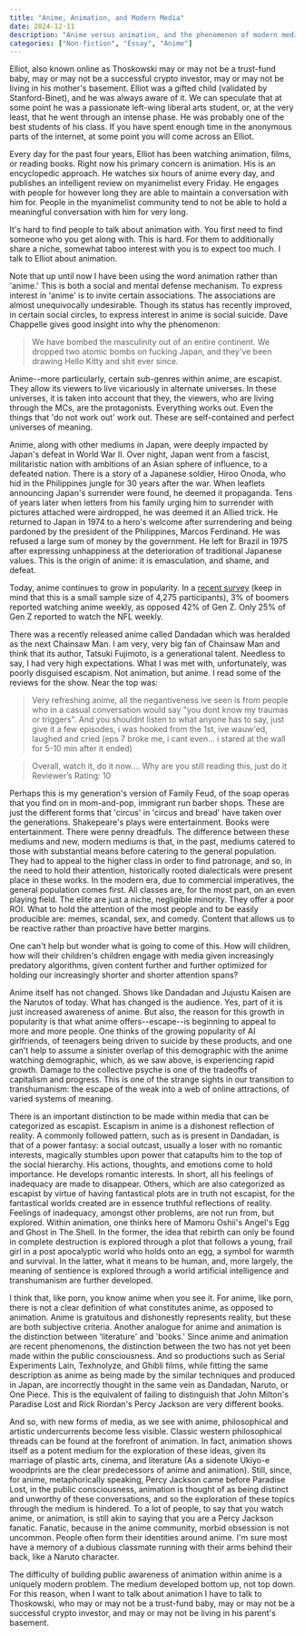 ```yaml
---
title: "Anime, Animation, and Modern Media"
date: 2024-12-11
description: "Anime versus animation, and the phenomenon of modern media."
categories: ["Non-fiction", "Essay", "Anime"]
---
```


Elliot, also known online as Thoskowski may or may not be a trust-fund baby, may or may not be a successful crypto investor, may or may not be living in his mother's basement. Elliot was a gifted child (validated by Stanford-Binet), and he was always aware of it. We can speculate that at some point he was a passionate left-wing liberal arts student, or, at the very least, that he went through an intense phase. He was probably one of the best students of his class. If you have spent enough time in the anonymous parts of the internet, at some point you will come across an Elliot.

Every day for the past four years, Elliot has been watching animation, films, or reading books. Right now his primary concern is animation. His is an encyclopedic approach. He watches six hours of anime every day, and publishes an intelligent review on myanimelist every Friday. He engages with people for however long they are able to maintain a conversation with him for. People in the myanimelist community tend to not be able to hold a meaningful conversation with him for very long. 

It's hard to find people to talk about animation with. You first need to find someone who you get along with. This is hard. For them to additionally share a niche, somewhat taboo interest with you is to expect too much. I talk to Elliot about animation. 

Note that up until now I have been using the word animation rather than 'anime.' This is both a social and mental defense mechanism. To express interest in 'anime' is to invite certain associations. The associations are almost unequivocally undesirable. Though its status has recently improved, in certain social circles, to express interest in anime is social suicide. Dave Chappelle gives good insight into why the phenomenon:

> We have bombed the masculinity out of an entire continent. We dropped two atomic bombs on fucking Japan, and they've been drawing Hello Kitty and shit ever since.  

Anime--more particularly, certain sub-genres within anime, are escapist. They allow its viewers to live vicariously in alternate universes. In these universes, it is taken into account that they, the viewers, who are living through the MCs, are the protagonists. Everything works out. Even the things that 'do not work out' work out. These are self-contained and perfect  universes of meaning. 

Anime, along with other mediums in Japan, were deeply impacted by Japan's defeat in World War II. Over night, Japan went from a fascist, militaristic nation with ambitions of an Asian sphere of influence, to a defeated nation. There is a story of a Japanese soldier, Hiroo Onoda, who hid in the Philippines jungle for 30 years after the war. When leaflets announcing Japan's surrender were found, he deemed it propaganda. Tens of years later when letters from his family urging him to surrender with pictures attached were airdropped, he was deemed it an Allied trick. He returned to Japan in 1974 to a hero's welcome after surrendering and being pardoned by the president of the Philippines, Marcos Ferdinand. He was refused a large sum of money by the government. He left for Brazil in 1975 after expressing unhappiness at the deterioration of traditional Japanese values. This is the origin of anime: it is emasculation, and shame, and defeat. 

Today, anime continues to grow in popularity. In a [recent survey](https://www.polygon.com/c/2024/1/22/24034466/anime-viewer-survey-research) (keep in mind that this is a small sample size of 4,275 participants), 3% of boomers reported watching anime weekly, as opposed 42% of Gen Z. Only 25% of Gen Z reported to watch the NFL weekly. 




There was a recently released anime called Dandadan which was heralded as the next Chainsaw Man. I am very, very big fan of Chainsaw Man and think that its author, Tatsuki Fujimoto, is a generational talent. Needless to say, I had very high expectations. What I was met with, unfortunately, was poorly disguised escapism. Not animation, but anime. I read some of the reviews for the show. Near the top was:

> Very refreshing anime, all the negantiveness ive seen is from people who in a casual conversation would say "you dont know my traumas or triggers". And you shouldnt listen to what anyone has to say, just give it a few episodes, i was hooked from the 1st, ive wauw'ed, laughed and cried (eps 7 broke me, i cant even... i stared at the wall for 5-10 min after it ended)

> Overall, watch it, do it now.... Why are you still reading this, just do it
>Reviewer’s Rating: 10


Perhaps this is my generation's version of Family Feud, of the soap operas that you find on in mom-and-pop, immigrant run barber shops. These are just the different forms that 'circus' in 'circus and bread' have taken over the generations. Shakepeare's plays were entertainment. Books were entertainment. There were penny dreadfuls. The difference between these mediums and new, modern mediums is that, in the past, mediums catered to those with substantial means before catering to the general population. They had to appeal to the higher class in order to find patronage, and so, in the need to hold their attention, historically rooted dialecticals were present place in these works. In the modern era, due to commercial imperatives, the general population comes first. All classes are, for the most part, on an even playing field. The elite are just a niche, negligible minority. They offer a poor ROI. What to hold the attention of the most people and to be easily producible are: memes, scandal, sex, and comedy. Content that allows us to be reactive rather than proactive have better margins. 

One can't help but wonder what is going to come of this. How will children, how will their children's children engage with media given increasingly predatory algorithms, given content further and further optimized for holding our increasingly shorter and shorter attention spans? 

Anime itself has not changed. Shows like Dandadan and Jujustu Kaisen are the Narutos of today. What has changed is the audience. Yes, part of it is just increased awareness of anime. But also, the reason for this growth in popularity is that what anime offers--escape--is beginning to appeal to more and more people. One thinks of the growing popularity of AI girlfriends, of teenagers being driven to suicide by these products, and one can't help to assume a sinister overlap of this demographic with the anime watching demographic, which, as we saw above, is experiencing rapid growth. Damage to the collective psyche is one of the tradeoffs of capitalism and progress. This is one of the strange sights in our transition to transhumanism: the escape of the weak into a web of online attractions, of varied systems of meaning. 

There is an important distinction to be made within media that can be categorized as escapist. Escapism in anime is a dishonest reflection of reality. A commonly followed pattern, such as is present in Dandadan, is that of a power fantasy: a social outcast, usually a loser with no romantic interests, magically stumbles upon power that catapults him to the top of the social hierarchy. His actions, thoughts, and emotions come to hold importance. He develops romantic interests. In short, all his feelings of inadequacy are made to disappear. Others, which are also categorized as escapist by virtue of having fantastical plots are in truth not escapist, for the fantastical worlds created are in essence truthful reflections of reality. Feelings of inadequacy, amongst other problems, are not run from, but explored. Within animation, one thinks here of Mamoru Oshii's Angel's Egg and Ghost in The Shell. In the former, the idea that rebirth can only be found in complete destruction is explored through a plot that follows a young, frail girl in a post apocalyptic world who holds onto an egg, a symbol for warmth and survival. In the latter, what it means to be human, and, more largely, the meaning of sentience is explored through a world artificial intelligence and transhumanism are further developed. 

I think that, like porn, you know anime when you see it. For anime, like porn, there is not a clear definition of what constitutes anime, as opposed to animation. Anime is gratuitous and dishonestly represents reality, but these are both subjective criteria. Another analogue for anime and animation is the distinction between 'literature' and 'books.' Since anime and animation are recent phenomenons, the distinction between the two has not yet been made within the public consciousness. And so productions such as Serial Experiments Lain, Texhnolyze, and Ghibli films, while fitting the same description as anime as being made by the similar techniques and produced in Japan, are incorrectly thought in the same vein as Dandadan, Naruto, or One Piece. This is the equivalent of failing to distinguish that John Milton's Paradise Lost and Rick Riordan's Percy Jackson are very different books. 

And so, with new forms of media, as we see with anime, philosophical and artistic undercurrents become less visible. Classic western philosophical threads can be found at the forefront of animation. In fact, animation shows itself as a potent medium for the exploration of these ideas, given its marriage of plastic arts, cinema, and literature (As a sidenote Ukiyo-e woodprints are the clear predecessors of anime and animation). Still, since, for anime, metaphorically speaking, Percy Jackson came before Paradise Lost, in the public consciousness, animation is thought of as being distinct and unworthy of these conversations, and so the exploration of these topics through the medium is hindered. To a lot of people, to say that you watch anime, or animation, is still akin to saying that you are a Percy Jackson fanatic. Fanatic, because in the anime community, morbid obsession is not uncommon. People often form their identities around anime. I'm sure most have a memory of a dubious classmate running with their arms behind their back, like a Naruto character. 

The difficulty of building public awareness of animation within anime is a uniquely modern problem. The medium developed bottom up, not top down. For this reason, when I want to talk about animation I have to talk to Thoskowski, who may or may not be a trust-fund baby, may or may not be a successful crypto investor, and may or may not be living in his parent's basement. 
